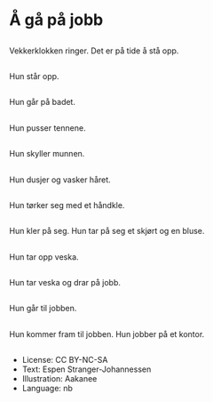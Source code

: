 # Å gå på jobb

##
Vekkerklokken ringer. Det er på tide å stå opp.

##
Hun står opp.

##
Hun går på badet.

##
Hun pusser tennene.

##
Hun skyller munnen.

##
Hun dusjer og vasker håret.

##
Hun tørker seg med et håndkle.

##
Hun kler på seg. Hun tar på seg et skjørt og en bluse.

##
Hun tar opp veska.

##
Hun tar veska og drar på jobb.

##
Hun går til jobben.

##
Hun kommer fram til jobben. Hun jobber på et kontor.

##
* License: CC BY-NC-SA
* Text: Espen Stranger-Johannessen
* Illustration: Aakanee
* Language: nb

